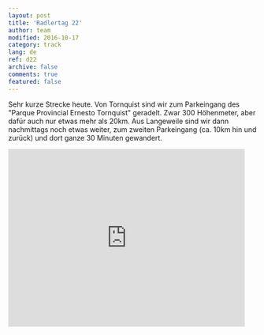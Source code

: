 ```yaml
---   
layout: post 
title: 'Radlertag 22'  
author: team 
modified: 2016-10-17
category: track 
lang: de 
ref: d22
archive: false 
comments: true 
featured: false 
--- 
```


 Sehr kurze Strecke heute. Von Tornquist sind wir zum Parkeingang des "Parque Provincial Ernesto Tornquist" geradelt. Zwar 300 Höhenmeter, aber dafür auch nur etwas mehr als 20km. Aus Langeweile sind wir dann nachmittags noch etwas weiter, zum zweiten Parkeingang (ca. 10km hin und zurück) und dort ganze 30 Minuten gewandert.                                                                                                                                                                        

<iframe width='480' height='360' src='http://track-kit.net/maps_s3/?v=embed&track=230877.gpx' frameborder='0' allowfullscreen></iframe>
